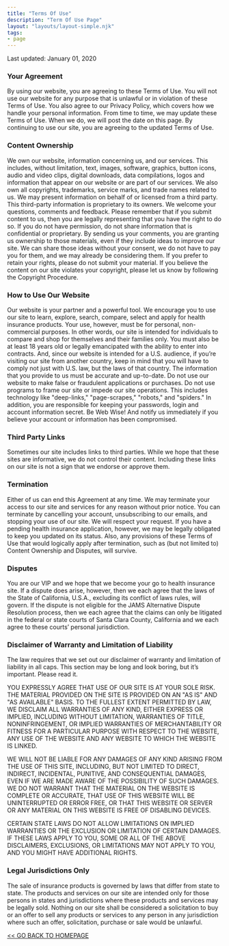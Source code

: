 ```yaml
---
title: "Terms Of Use"
description: "Term Of Use Page"
layout: "layouts/layout-simple.njk"
tags: 
- page
---
```

Last updated: January 01, 2020

### Your Agreement
By using our website, you are agreeing to these Terms of Use. You will not use our website for any purpose that is unlawful or in violation of these Terms of Use. You also agree to our Privacy Policy, which covers how we handle your personal information.
From time to time, we may update these Terms of Use. When we do, we will post the date on this page. By continuing to use our site, you are agreeing to the updated Terms of Use.

### Content Ownership
We own our website, information concerning us, and our services. This includes, without limitation, text, images, software, graphics, button icons, audio and video clips, digital downloads, data compilations, logos and information that appear on our website or are part of our services. We also own all copyrights, trademarks, service marks, and trade names related to us.
We may present information on behalf of or licensed from a third party. This third-party information is proprietary to its owners.
We welcome your questions, comments and feedback. Please remember that if you submit content to us, then you are legally representing that you have the right to do so. If you do not have permission, do not share information that is confidential or proprietary. By sending us your comments, you are granting us ownership to those materials, even if they include ideas to improve our site. We can share those ideas without your consent, we do not have to pay you for them, and we may already be considering them. If you prefer to retain your rights, please do not submit your material.
If you believe the content on our site violates your copyright, please let us know by following the Copyright Procedure.

### How to Use Our Website
Our website is your partner and a powerful tool. We encourage you to use our site to learn, explore, search, compare, select and apply for health insurance products. Your use, however, must be for personal, non-commercial purposes. In other words, our site is intended for individuals to compare and shop for themselves and their families only.
You must also be at least 18 years old or legally emancipated with the ability to enter into contracts. And, since our website is intended for a U.S. audience, if you’re visiting our site from another country, keep in mind that you will have to comply not just with U.S. law, but the laws of that country.
The information that you provide to us must be accurate and up-to-date. Do not use our website to make false or fraudulent applications or purchases.
Do not use programs to frame our site or impede our site operations. This includes technology like "deep-links," "page-scrapes," "robots," and "spiders."
In addition, you are responsible for keeping your passwords, login and account information secret. Be Web Wise! And notify us immediately if you believe your account or information has been compromised.

### Third Party Links
Sometimes our site includes links to third parties. While we hope that these sites are informative, we do not control their content. Including these links on our site is not a sign that we endorse or approve them.

### Termination
Either of us can end this Agreement at any time. We may terminate your access to our site and services for any reason without prior notice. You can terminate by cancelling your account, unsubscribing to our emails, and stopping your use of our site. We will respect your request. If you have a pending health insurance application, however, we may be legally obligated to keep you updated on its status. Also, any provisions of these Terms of Use that would logically apply after termination, such as (but not limited to) Content Ownership and Disputes, will survive.

### Disputes
You are our VIP and we hope that we become your go to health insurance site. If a dispute does arise, however, then we each agree that the laws of the State of California, U.S.A., excluding its conflict of laws rules, will govern. If the dispute is not eligible for the JAMS Alternative Dispute Resolution process, then we each agree that the claims can only be litigated in the federal or state courts of Santa Clara County, California and we each agree to these courts’ personal jurisdiction.

### Disclaimer of Warranty and Limitation of Liability
The law requires that we set out our disclaimer of warranty and limitation of liability in all caps. This section may be long and look boring, but it’s important. Please read it.

YOU EXPRESSLY AGREE THAT USE OF OUR SITE IS AT YOUR SOLE RISK. THE MATERIAL PROVIDED ON THE SITE IS PROVIDED ON AN "AS IS" AND "AS AVAILABLE" BASIS. TO THE FULLEST EXTENT PERMITTED BY LAW, WE DISCLAIM ALL WARRANTIES OF ANY KIND, EITHER EXPRESS OR IMPLIED, INCLUDING WITHOUT LIMITATION, WARRANTIES OF TITLE, NONINFRINGEMENT, OR IMPLIED WARRANTIES OF MERCHANTABILITY OR FITNESS FOR A PARTICULAR PURPOSE WITH RESPECT TO THE WEBSITE, ANY USE OF THE WEBSITE AND ANY WEBSITE TO WHICH THE WEBSITE IS LINKED. 

WE WILL NOT BE LIABLE FOR ANY DAMAGES OF ANY KIND ARISING FROM THE USE OF THIS SITE, INCLUDING, BUT NOT LIMITED TO DIRECT, INDIRECT, INCIDENTAL, PUNITIVE, AND CONSEQUENTIAL DAMAGES, EVEN IF WE ARE MADE AWARE OF THE POSSIBILITY OF SUCH DAMAGES. WE DO NOT WARRANT THAT THE MATERIAL ON THE WEBSITE IS COMPLETE OR ACCURATE, THAT USE OF THIS WEBSITE WILL BE UNINTERRUPTED OR ERROR FREE, OR THAT THIS WEBSITE OR SERVER OR ANY MATERIAL ON THIS WEBSITE IS FREE OF DISABLING DEVICES.

CERTAIN STATE LAWS DO NOT ALLOW LIMITATIONS ON IMPLIED WARRANTIES OR THE EXCLUSION OR LIMITATION OF CERTAIN DAMAGES. IF THESE LAWS APPLY TO YOU, SOME OR ALL OF THE ABOVE DISCLAIMERS, EXCLUSIONS, OR LIMITATIONS MAY NOT APPLY TO YOU, AND YOU MIGHT HAVE ADDITIONAL RIGHTS.

### Legal Jurisdictions Only
The sale of insurance products is governed by laws that differ from state to state. The products and services on our site are intended only for those persons in states and jurisdictions where these products and services may be legally sold. Nothing on our site shall be considered a solicitation to buy or an offer to sell any products or services to any person in any jurisdiction where such an offer, solicitation, purchase or sale would be unlawful.

<a href="/"><< GO BACK TO HOMEPAGE</a>
